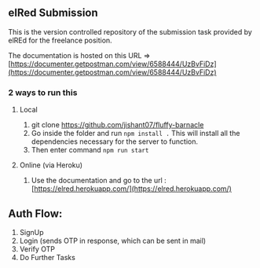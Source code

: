 ## elRed Submission

This is the version controlled repository of the submission task provided by elREd for the freelance position.

The documentation is hosted on this URL => [https://documenter.getpostman.com/view/6588444/UzBvFiDz](https://documenter.getpostman.com/view/6588444/UzBvFiDz)

### 2 ways to run this

1. Local

    1. git clone https://github.com/jishant07/fluffy-barnacle
    2. Go inside the folder and run `npm install .` This will install all the dependencies necessary for the server to function.
    3. Then enter command `npm run start`

2. Online (via Heroku)

    1. Use the documentation and go to the url : [https://elred.herokuapp.com/](https://elred.herokuapp.com/)


## Auth Flow:

1. SignUp
2. Login (sends OTP in response, which can be sent in mail)
3. Verify OTP
4. Do Further Tasks